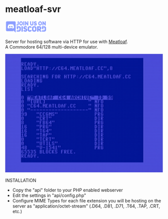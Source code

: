 # meatloaf-svr
[![discord chat](docs/discord.sm.png)](https://discord.gg/FwJUe8kQpS)

Server for hosting software via HTTP for use with [Meatloaf](https://github.com/idolpx/meatloaf). <br/>
A Commodore 64/128 multi-device emulator.<br/>

![LOAD_HTTP](docs/meatloaf64-svr.png)

INSTALLATION
* Copy the "api" folder to your PHP enabled webserver
* Edit the settings in "api/config.php"
* Configure MIME Types for each file extension you will be hosting on the server as "application/octet-stream" (.D64, .D81, .D71, .T64, .TAP, .CRT, etc.)
